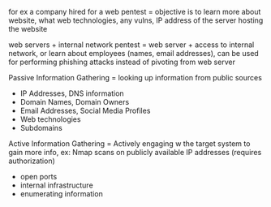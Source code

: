 for ex a company hired for a web pentest = objective is to learn more about website, what web technologies, any vulns, IP address of the server hosting the website

web servers + internal network pentest = web server + access to internal network, or learn about employees (names, email addresses), can be used for performing phishing attacks instead of pivoting from web server

Passive Information Gathering = looking up information from public sources
- IP Addresses, DNS information
- Domain Names, Domain Owners
- Email Addresses, Social Media Profiles
- Web technologies
- Subdomains

Active Information Gathering = Actively engaging w the target system to gain more info, ex: Nmap scans on publicly available IP addresses (requires authorization)
- open ports
- internal infrastructure
- enumerating information